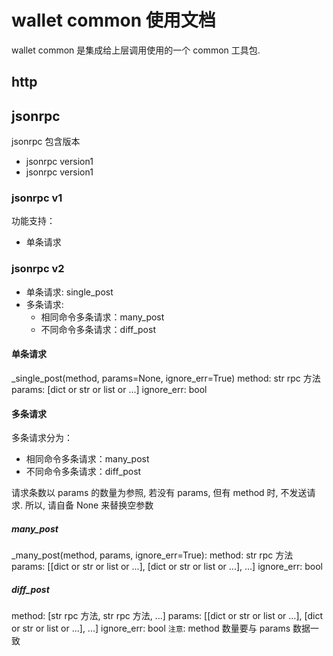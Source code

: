 # wallet common 使用文档

wallet common 是集成给上层调用使用的一个 common 工具包.

## http

## jsonrpc
jsonrpc 包含版本
* jsonrpc version1
* jsonrpc version1

### jsonrpc v1
功能支持：
* 单条请求

### jsonrpc v2
* 单条请求: single_post
* 多条请求:
    * 相同命令多条请求：many_post
    * 不同命令多条请求：diff_post

#### 单条请求
_single_post(method, params=None, ignore_err=True)
method: str rpc 方法
params: [dict or str or list or ...]
ignore_err: bool

#### 多条请求
多条请求分为：
* 相同命令多条请求：many_post
* 不同命令多条请求：diff_post

请求条数以 params 的数量为参照, 若没有 params, 但有 method 时, 不发送请求.
所以, 请自备 None 来替换空参数

##### many_post
_many_post(method, params, ignore_err=True):
method: str rpc 方法
params: [[dict or str or list or ...], [dict or str or list or ...], ...]
ignore_err: bool

##### diff_post
method: [str rpc 方法, str rpc 方法, ...]
params: [[dict or str or list or ...], [dict or str or list or ...], ...]
ignore_err: bool
`注意`: method 数量要与 params 数据一致
